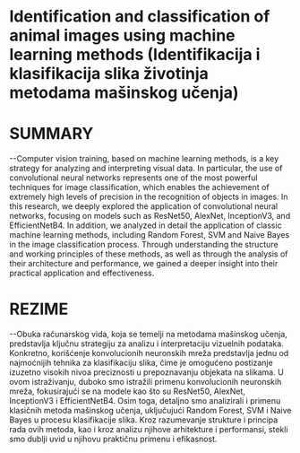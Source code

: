 # Identification and classification of animal images using machine learning methods (Identifikacija i klasifikacija slika životinja metodama mašinskog učenja)
# SUMMARY
--Computer vision training, based on machine learning methods, is a key strategy for analyzing and interpreting visual data. In particular, the use of convolutional neural networks represents one of the most powerful techniques for image classification, which enables the achievement of extremely high levels of precision in the recognition of objects in images. In this research, we deeply explored the application of convolutional neural networks, focusing on models such as ResNet50, AlexNet, InceptionV3, and EfficientNetB4. In addition, we analyzed in detail the application of classic machine learning methods, including Random Forest, SVM and Naive Bayes in the image classification process. Through understanding the structure and working principles of these methods, as well as through the analysis of their architecture and performance, we gained a deeper insight into their practical application and effectiveness.
# REZIME
--Obuka računarskog vida, koja se temelji na metodama mašinskog učenja, predstavlja ključnu strategiju za analizu i interpretaciju vizuelnih podataka. Konkretno, korišćenje konvolucionih neuronskih mreža predstavlja jednu od najmoćnijih tehnika za klasifikaciju slika, čime je omogućeno postizanje izuzetno visokih nivoa preciznosti u prepoznavanju objekata na slikama. U ovom istraživanju, duboko smo istražili primenu konvolucionih neuronskih mreža, fokusirajući se na modele kao što su ResNet50, AlexNet, InceptionV3 i EfficientNetB4. Osim toga, detaljno smo analizirali i primenu klasičnih metoda mašinskog učenja, uključujući Random Forest, SVM i Naive Bayes u procesu klasifikacije slika. Kroz razumevanje strukture i principa rada ovih metoda, kao i kroz analizu njihove arhitekture i performansi, stekli smo dublji uvid u njihovu praktičnu primenu i  efikasnost. 
